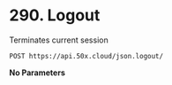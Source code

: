 # 290. Logout

Terminates current session

```text
POST https://api.50x.cloud/json.logout/
```

**No Parameters**
